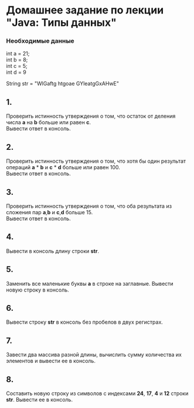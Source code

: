 # Домашнее задание по лекции "Java: Типы данных"

### Необходимые данные
int a = 21;</br>
int b = 8;</br>
int c = 5;</br>
int d = 9</br>

String str = "WlGaftg htgoae GYleatgGxAHwE"



## 1.
Проверить истинность утверждения о том, что остаток от деления числа **a** на **b** больше или равен **c**.</br>
Вывести ответ в консоль.

## 2.
Проверить истинность утверждения о том, что хотя бы один результат операций  **a** * **b** и **с** * **d** больше или равен 100.</br>
Вывести ответ в консоль.

## 3.
Проверить истинность утверждения о том, что оба результата из сложения пар **a**,**b** и **c**,**d** больше 15.</br>
Вывести ответ в консоль.

## 4.
Вывести в консоль длину строки **str**.

## 5.
Заменить все маленькие буквы **а** в строке на заглавные. Вывести новую строку в консоль.

## 6.
Вывести строку **str** в консоль без пробелов в двух регистрах.

## 7.
Завести два массива разной длины, вычислить сумму количества их элементов и вывести ее в консоль.

## 8.
Составить новую строку из символов с индексами **24**, **17**, **4** и **12** строки **str**. Вывести ее в консоль.
